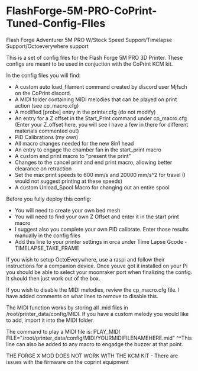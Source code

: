 # FlashForge-5M-PRO-CoPrint-Tuned-Config-FIles

Flash Forge Adventurer 5M PRO W/Stock Speed Support/Timelapse Support/Octoeverywhere support

This is a set of config files for the Flash Forge 5M PRO 3D Printer.  These configs are meant to be used in conjuction with the CoPrint KCM kit.

In the config files you will find:
- A custom auto load_filament command created by discord user Mjfsch on the CoPrint discord.
- A MIDI folder containing MIDI melodies that can be played on print action (see cp_macro.cfg)
- A modified [probe] entry in the printer.cfg (do not modify)
- An entry for a Z offset in the Start_Print command under cp_macro.cfg (Enter your Z_offset here, you will see I have a few in there for different materials commented out)
- PiD Calibrations (my own)
- All macro changes needed for the new 8in1 head
- An entry to engage the chamber fan in the start_print macro
- A custom end print macro to "present the print"
- Changes to the cancel print and end print macro, allowing better clearance on retraction
- Set the max print speeds to 600 mm/s and 20000 mm/s^2 for travel (I would not suggest printing at these speeds)
- A custom Unload_Spool Macro for changing out an entire spool

Before you fully deploy this config:
- You will need to create your own bed mesh
- You will need to find your own Z Offset and enter it in the start print macro
- I suggest also you complete your own PID calibrate.  Enter those results manually in the config files
- Add this line to your printer settings in orca under Time Lapse Gcode - TIMELAPSE_TAKE_FRAME

If you wish to setup OctoEverywhere, use a raspi and follow their instructions for a companion device.  Once youve got it installed on your Pi you should be able to select your moonraker port when finalizing the config.  It should then just work out of the box.

If you wish to disable the MIDI melodies, review the cp_macro.cfg file.  I have added comments on what lines to remove to disable this.

The MIDI function works by storing all .mid files in /root/printer_data/config/MIDI.  If you have a custom melody you would like to add, import it into the MIDI folder.  

The command to play a MIDI file is:
PLAY_MIDI FILE="/root/printer_data/config/MIDI/YOURMIDIFILENAMEHERE.mid"
^^This line can also be added to any macro to engadge the buzzer at that point.

THE FORGE X MOD DOES NOT WORK WITH THE KCM KIT - There are issues with the firmware on the coprint equipment
